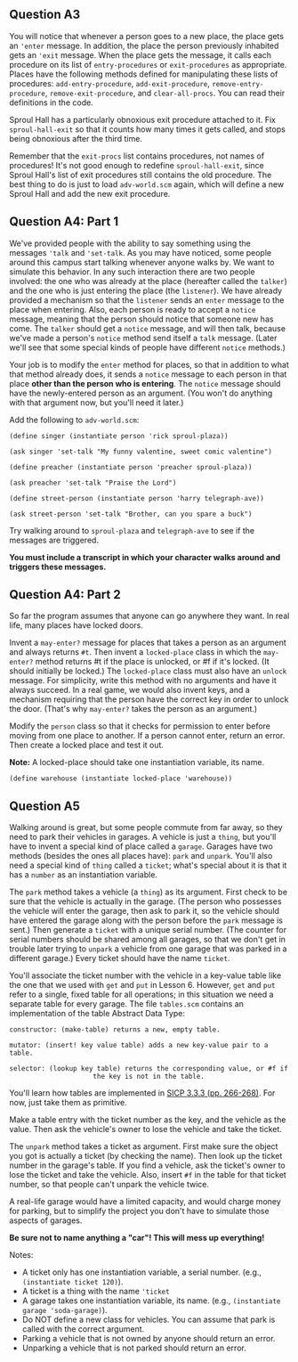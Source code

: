 ## Question A3

You will notice that whenever a person goes to a new place, the place gets an
`'enter` message. In addition, the place the person previously inhabited gets
an `'exit` message. When the place gets the message, it calls each procedure
on its list of `entry-procedures` or `exit-procedures` as appropriate. Places
have the following methods defined for manipulating these lists of procedures:
`add-entry-procedure`, `add-exit-procedure`, `remove-entry-procedure`, `remove-exit-procedure`, and `clear-all-procs`. You can read their definitions in the code.

Sproul Hall has a particularly obnoxious exit procedure attached to it. Fix
`sproul-hall-exit` so that it counts how many times it gets called, and stops
being obnoxious after the third time.

Remember that the `exit-procs` list contains procedures, not names of
procedures! It's not good enough to redefine `sproul-hall-exit`, since Sproul
Hall's list of exit procedures still contains the old procedure. The best
thing to do is just to load `adv-world.scm` again, which will define a new
Sproul Hall and add the new exit procedure.

## Question A4: Part 1

We've provided people with the ability to say something using the messages
`'talk` and `'set-talk`. As you may have noticed, some people around this
campus start talking whenever anyone walks by. We want to simulate this
behavior. In any such interaction there are two people involved: the one who
was already at the place (hereafter called the `talker`) and the one who is
just entering the place (the `listener`). We have already provided a mechanism
so that the `listener` sends an `enter` message to the place when entering.
Also, each person is ready to accept a `notice` message, meaning that the
person should notice that someone new has come. The `talker` should get a
`notice` message, and will then talk, because we've made a person's `notice`
method send itself a `talk` message. (Later we'll see that some special kinds
of people have different `notice` methods.)

Your job is to modify the `enter` method for places, so that in addition to
what that method already does, it sends a `notice` message to each person in
that place **other than the person who is entering**. The `notice` message
should have the newly-entered person as an argument. (You won't do anything
with that argument now, but you'll need it later.)

Add the following to `adv-world.scm`:

    
    (define singer (instantiate person 'rick sproul-plaza))
    
    (ask singer 'set-talk "My funny valentine, sweet comic valentine")
    
    (define preacher (instantiate person 'preacher sproul-plaza))
    
    (ask preacher 'set-talk "Praise the Lord")
    
    (define street-person (instantiate person 'harry telegraph-ave))
    
    (ask street-person 'set-talk "Brother, can you spare a buck")
      
Try walking around to `sproul-plaza` and `telegraph-ave` to see if the messages are triggered.
    

**You must include a transcript in which your character walks around and triggers these messages.**

## Question A4: Part 2

So far the program assumes that anyone can go anywhere they want. In real
life, many places have locked doors.

Invent a `may-enter?` message for places that takes a person as an argument
and always returns `#t`. Then invent a `locked-place` class in which the `may-
enter?` method returns #t if the place is unlocked, or #f if it's locked. (It
should initially be locked.) The `locked-place` class must also have an
`unlock` message. For simplicity, write this method with no arguments and have
it always succeed. In a real game, we would also invent keys, and a mechanism
requiring that the person have the correct key in order to unlock the door.
(That's why `may-enter?` takes the person as an argument.)

Modify the `person` class so that it checks for permission to enter before
moving from one place to another. If a person cannot enter, return an error.
Then create a locked place and test it out.

**Note:** A locked-place should take one instantiation variable, its name.
    
    
    (define warehouse (instantiate locked-place 'warehouse))
    

## Question A5

Walking around is great, but some people commute from far away, so they need
to park their vehicles in garages. A vehicle is just a `thing`, but you'll
have to invent a special kind of place called a `garage`. Garages have two
methods (besides the ones all places have): `park` and `unpark`. You'll also
need a special kind of `thing` called a `ticket`; what's special about it is
that it has a `number` as an instantiation variable.

The `park` method takes a vehicle (a `thing`) as its argument. First check to
be sure that the vehicle is actually in the garage. (The person who possesses
the vehicle will enter the garage, then ask to park it, so the vehicle should
have entered the garage along with the person before the `park` message is
sent.) Then generate a `ticket` with a unique serial number. (The counter for
serial numbers should be shared among all garages, so that we don't get in
trouble later trying to `unpark` a vehicle from one garage that was parked in
a different garage.) Every ticket should have the name `ticket`.

You'll associate the ticket number with the vehicle in a key-value table like
the one that we used with `get` and `put` in Lesson 6. However, `get` and `put`
refer to a single, fixed table for all operations; in this situation we need a
separate table for every garage. The file `tables.scm` contains an
implementation of the table Abstract Data Type:

    
    constructor: (make-table) returns a new, empty table.
    
    mutator: (insert! key value table) adds a new key-value pair to a table.
    
    selector: (lookup key table) returns the corresponding value, or #f if
                         the key is not in the table.
    

You'll learn how tables are implemented in [SICP 3.3.3 (pp. 266-268)](https://mitpress.mit.edu/sicp/full-text/sicp/book/node63.html). For now, just take them as primitive.

Make a table entry with the ticket number as the key, and the vehicle as the
value. Then ask the vehicle's owner to lose the vehicle and take the ticket.

The `unpark` method takes a ticket as argument. First make sure the object you
got is actually a ticket (by checking the name). Then look up the ticket
number in the garage's table. If you find a vehicle, ask the ticket's owner to
lose the ticket and take the vehicle. Also, insert `#f` in the table for that
ticket number, so that people can't unpark the vehicle twice.

A real-life garage would have a limited capacity, and would charge money for
parking, but to simplify the project you don't have to simulate those aspects
of garages.

**Be sure not to name anything a "car"! This will mess up everything!**

Notes:

  * A ticket only has one instantiation variable, a serial number. (e.g., `(instantiate ticket 120)`).
  * A ticket is a thing with the name `'ticket`
  * A garage takes one instantiation variable, its name. (e.g., `(instantiate garage 'soda-garage)`).
  * Do NOT define a new class for vehicles. You can assume that park is called with the correct argument.
  * Parking a vehicle that is not owned by anyone should return an error.
  * Unparking a vehicle that is not parked should return an error.

